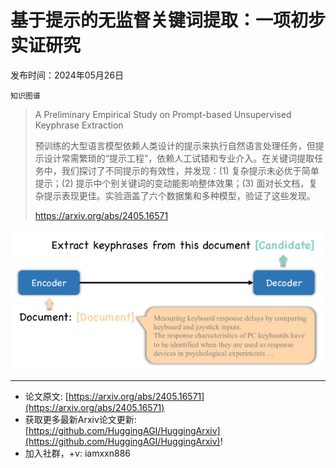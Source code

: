# 基于提示的无监督关键词提取：一项初步实证研究
发布时间：2024年05月26日

`知识图谱`
> A Preliminary Empirical Study on Prompt-based Unsupervised Keyphrase Extraction
>
> 预训练的大型语言模型依赖人类设计的提示来执行自然语言处理任务，但提示设计常需繁琐的“提示工程”，依赖人工试错和专业介入。在关键词提取任务中，我们探讨了不同提示的有效性，并发现：(1) 复杂提示未必优于简单提示；(2) 提示中个别关键词的变动能影响整体效果；(3) 面对长文档，复杂提示表现更佳。实验涵盖了六个数据集和多种模型，验证了这些发现。
>
> https://arxiv.org/abs/2405.16571

![](https://raw.githubusercontent.com/HuggingAGI/HuggingArxiv/main/paper_images/2405.16571/x1.png)

<hr />

- 论文原文: [https://arxiv.org/abs/2405.16571](https://arxiv.org/abs/2405.16571)
- 获取更多最新Arxiv论文更新: [https://github.com/HuggingAGI/HuggingArxiv](https://github.com/HuggingAGI/HuggingArxiv)!
- 加入社群，+v: iamxxn886